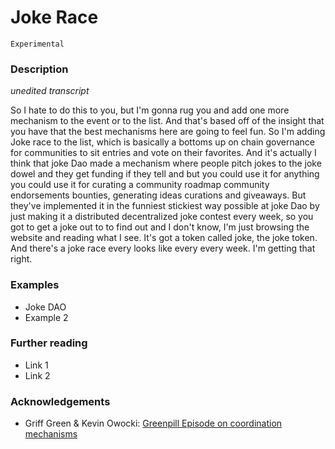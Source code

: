 # Joke Race

`Experimental`

### Description

*unedited transcript*

So I hate to do this to you, but I'm gonna rug you and add one more mechanism to the event or to the list. And that's based off of the insight that you have that the best mechanisms here are going to feel fun. So I'm adding Joke race to the list, which is basically a bottoms up on chain governance for communities to sit entries and vote on their favorites. And it's actually I think that joke Dao made a mechanism where people pitch jokes to the joke dowel and they get funding if they tell and but you could use it for anything you could use it for curating a community roadmap community endorsements bounties, generating ideas curations and giveaways. But they've implemented it in the funniest stickiest way possible at joke Dao by just making it a distributed decentralized joke contest every week, so you got to get a joke out to to find out and I don't know, I'm just browsing the website and reading what I see. It's got a token called joke, the joke token. And there's a joke race every looks like every every week. I'm getting that right.

### Examples

- Joke DAO
- Example 2

### Further reading

- Link 1
- Link 2

### Acknowledgements

- Griff Green & Kevin Owocki: [Greenpill Episode on coordination mechanisms](https://greenpill.substack.com/p/65-coordination-mechanisms-with-griff)
